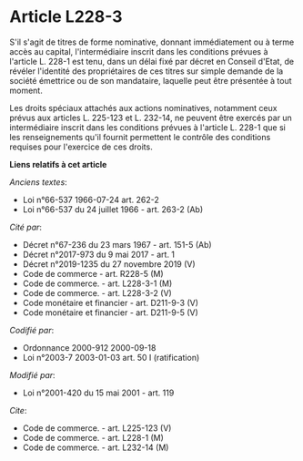 # Article L228-3

S'il s'agit de titres de forme nominative, donnant immédiatement ou à terme accès au capital, l'intermédiaire inscrit dans
les conditions prévues à l'article L. 228-1 est tenu, dans un délai fixé par décret en Conseil d'Etat, de révéler l'identité
des propriétaires de ces titres sur simple demande de la société émettrice ou de son mandataire, laquelle peut être présentée
à tout moment.

Les droits spéciaux attachés aux actions nominatives, notamment ceux prévus aux articles L. 225-123 et L. 232-14, ne peuvent
être exercés par un intermédiaire inscrit dans les conditions prévues à l'article L. 228-1 que si les renseignements qu'il
fournit permettent le contrôle des conditions requises pour l'exercice de ces droits.

**Liens relatifs à cet article**

_Anciens textes_:

  - Loi n°66-537 1966-07-24 art. 262-2
  - Loi n°66-537 du 24 juillet 1966 - art. 263-2 (Ab)

_Cité par_:

  - Décret n°67-236 du 23 mars 1967 - art. 151-5 (Ab)
  - Décret n°2017-973 du 9 mai 2017 - art. 1
  - Décret n°2019-1235 du 27 novembre 2019 (V)
  - Code de commerce - art. R228-5 (M)
  - Code de commerce. - art. L228-3-1 (M)
  - Code de commerce. - art. L228-3-2 (V)
  - Code monétaire et financier - art. D211-9-3 (V)
  - Code monétaire et financier - art. D211-9-5 (V)

_Codifié par_:

  - Ordonnance 2000-912 2000-09-18
  - Loi n°2003-7 2003-01-03 art. 50 I (ratification)

_Modifié par_:

  - Loi n°2001-420 du 15 mai 2001 - art. 119

_Cite_:

  - Code de commerce. - art. L225-123 (V)
  - Code de commerce. - art. L228-1 (M)
  - Code de commerce. - art. L232-14 (M)
